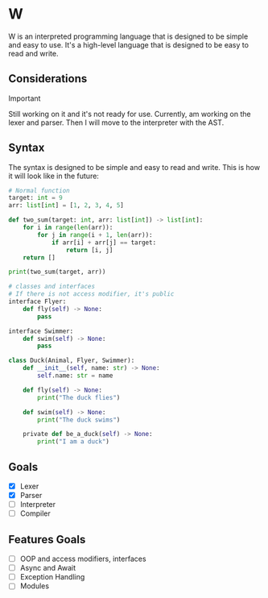 # W

W is an interpreted programming language that is designed to be simple and easy to use. It's a high-level language that is designed to be easy to read and write.

## Considerations

> [!IMPORTANT]
> Still working on it and it's not ready for use.
> Currently, am working on the lexer and parser. Then I will move to the interpreter with the AST.

## Syntax

The syntax is designed to be simple and easy to read and write. This is how it will look like in the future:

```python
# Normal function
target: int = 9
arr: list[int] = [1, 2, 3, 4, 5]

def two_sum(target: int, arr: list[int]) -> list[int]:
    for i in range(len(arr)):
        for j in range(i + 1, len(arr)):
            if arr[i] + arr[j] == target:
                return [i, j]
    return []

print(two_sum(target, arr))

# classes and interfaces
# If there is not access modifier, it's public
interface Flyer:
    def fly(self) -> None:
        pass

interface Swimmer:
    def swim(self) -> None:
        pass

class Duck(Animal, Flyer, Swimmer):
    def __init__(self, name: str) -> None:
        self.name: str = name

    def fly(self) -> None:
        print("The duck flies")

    def swim(self) -> None:
        print("The duck swims")

    private def be_a_duck(self) -> None:
        print("I am a duck")

```

## Goals

-   [x] Lexer
-   [x] Parser
-   [ ] Interpreter
-   [ ] Compiler

## Features Goals

-   [ ] OOP and access modifiers, interfaces
-   [ ] Async and Await
-   [ ] Exception Handling
-   [ ] Modules
